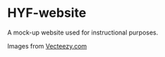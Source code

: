 # HYF-website
A mock-up website used for instructional purposes.

Images from [Vecteezy.com](https://www.Vecteezy.com)